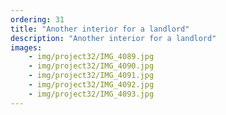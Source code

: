 ```yaml
---
ordering: 31
title: "Another interior for a landlord"
description: "Another interior for a landlord"
images:
    - img/project32/IMG_4089.jpg
    - img/project32/IMG_4090.jpg
    - img/project32/IMG_4091.jpg
    - img/project32/IMG_4092.jpg
    - img/project32/IMG_4093.jpg
---
```

